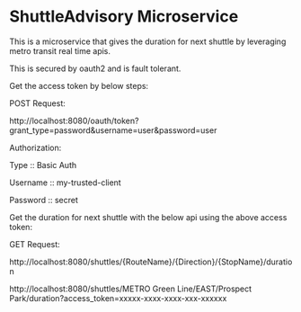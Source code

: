 # ShuttleAdvisory Microservice

This is a microservice that gives the duration for next shuttle by leveraging metro transit real time apis.

This is secured by oauth2 and is fault tolerant.

Get the access token by below steps:

POST Request:

http://localhost:8080/oauth/token?grant_type=password&username=user&password=user

Authorization:

Type :: Basic Auth

Username :: my-trusted-client

Password :: secret

Get the duration for next shuttle with the below api using the above access token:

GET Request:

http://localhost:8080/shuttles/{RouteName}/{Direction}/{StopName}/duration

http://localhost:8080/shuttles/METRO Green Line/EAST/Prospect Park/duration?access_token=xxxxx-xxxx-xxxx-xxx-xxxxxx

